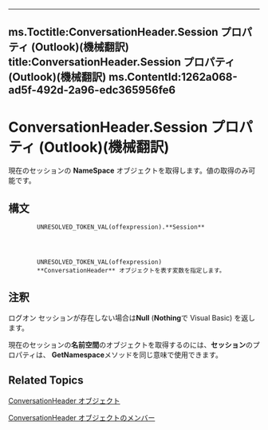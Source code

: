

---
ms.Toctitle:ConversationHeader.Session プロパティ (Outlook)(機械翻訳)
title:ConversationHeader.Session プロパティ (Outlook)(機械翻訳)
ms.ContentId:1262a068-ad5f-492d-2a96-edc365956fe6
---
# ConversationHeader.Session プロパティ (Outlook)(機械翻訳)




現在のセッションの **NameSpace** オブジェクトを取得します。値の取得のみ可能です。

## 構文

            UNRESOLVED_TOKEN_VAL(offexpression).**Session**




            UNRESOLVED_TOKEN_VAL(offexpression)
            **ConversationHeader** オブジェクトを表す変数を指定します。



## 注釈
ログオン セッションが存在しない場合は**Null** (**Nothing**で Visual Basic) を返します。



現在のセッションの**名前空間**のオブジェクトを取得するのには、**セッション**のプロパティは、 **GetNamespace**メソッドを同じ意味で使用できます。



## Related Topics

[ConversationHeader オブジェクト](5142d5f7-55c1-4d9d-3a11-d25c8763fcb7.md)

[ConversationHeader オブジェクトのメンバー](c67a23e5-81aa-98dd-493f-f05d169d9fb8.md)




